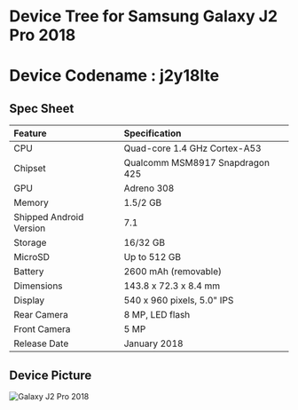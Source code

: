 # Device Tree for Samsung Galaxy J2 Pro 2018
# Device Codename : j2y18lte

## Spec Sheet

| Feature                 | Specification                     |
| :---------------------- | :-------------------------------- |
| CPU                         | Quad-core 1.4 GHz Cortex-A53            |
| Chipset                      | Qualcomm MSM8917 Snapdragon 425   |
| GPU                         | Adreno 308                        |
| Memory                     | 1.5/2 GB	                          |
| Shipped Android Version   | 7.1                             |
| Storage                     | 16/32 GB                          |
| MicroSD                 | Up to 512 GB                      |
| Battery                 | 2600 mAh (removable)          |
| Dimensions              | 143.8 x 72.3 x 8.4 mm             |
| Display                 | 540 x 960 pixels, 5.0" IPS   |
| Rear Camera             | 8 MP, LED flash            |
| Front Camera            | 5 MP                              |
| Release Date            | January 2018                      |

## Device Picture

![Galaxy J2 Pro 2018](https://fdn2.gsmarena.com/vv/pics/samsung/samsung-galaxy-j2-sm-j250-2.jpg "Galaxy J2 Pro 2018")